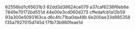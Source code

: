 62556bd1c65631b3
82dd3d38624ce079
a37caf6236f6eb6e
7849e70172bd551d
44e00e3cd060d273
cffedafcb1a12b59
93a300e5093163ca
d6c4fc71ba0da48b
6e200ae33d985358
f35a7927015d745d
f7fb73b980feae1d
